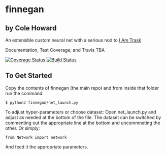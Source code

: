 # finnegan
## by Cole Howard

An extensible custom neural net with a serious nod to [I Am Trask](http://iamtrask.github.io/2015/07/12/basic-python-network/)

Documentation, Test Coverage, and Travis
TBA

[![Coverage Status](https://coveralls.io/repos/uglyboxer/finnegan/badge.svg?branch=master&service=github)](https://coveralls.io/github/uglyboxer/finnegan?branch=master) [![Build Status](https://travis-ci.org/uglyboxer/finnegan.svg?branch=master)](https://travis-ci.org/uglyboxer/finnegan)

## To Get Started

Copy the contents of finnegan (the main repo) and from inside that folder run the command:

```
$ python3 finnegan/net_launch.py
```

To adjust hyper-parameters or choose dataset:
Open net_launch.py and adjust as needed at the bottom of the file.  The dataset can be switched by commenting out the appropriate line at the bottom and uncommneting the other.  Or simply:

```
from Network import network
```

And feed it the appropriate parameters.
